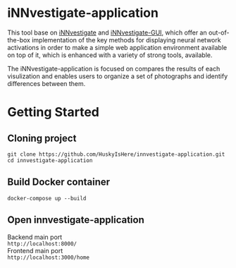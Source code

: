 # iNNvestigate-application

This tool base on [iNNvestigate](https://github.com/albermax/innvestigate) and [iNNvestigate-GUI](https://gitlab.com/grains2/innvestigate-gui), which offer an out-of-the-box implementation of the key methods for displaying neural network activations in order to make a simple web application environment available on top of it, which is enhanced with a variety of strong tools, available.

The iNNvestigate-application is focused on compares the results of each visulization and enables users to organize a set of photographs and identify differences between them.

# Getting Started
## Cloning project
```git clone https://github.com/HuskyIsHere/innvestigate-application.git```
```cd innvestigate-application```
## Build Docker container
```docker-compose up --build```
## Open innvestigate-application
Backend main port  
```http://localhost:8000/```  
Frontend main port   
```http://localhost:3000/home```